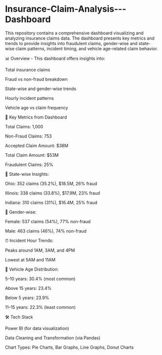 # Insurance-Claim-Analysis---Dashboard
This repository contains a comprehensive dashboard visualizing and analyzing insurance claims data. The dashboard presents key metrics and trends to provide insights into fraudulent claims, gender-wise and state-wise claim patterns, incident timing, and vehicle age-related claim behavior.

📊 Overview -
   This dashboard offers insights into:

   Total insurance claims

   Fraud vs non-fraud breakdown

   State-wise and gender-wise trends

   Hourly incident patterns

   Vehicle age vs claim frequency


📌 Key Metrics from Dashboard 

   Total Claims: 1,000

   Non-Fraud Claims: 753

   Accepted Claim Amount: $38M

   Total Claim Amount: $53M

   Fraudulent Claims: 25%


📍 State-wise Insights:

   Ohio: 352 claims (35.2%), $18.5M, 26% fraud

   Illinois: 338 claims (33.8%), $17.9M, 23% fraud

   Indiana: 310 claims (31%), $16.4M, 25% fraud


👥 Gender-wise:

   Female: 537 claims (54%), 77% non-fraud

   Male: 463 claims (46%), 74% non-fraud


⏰ Incident Hour Trends:

   Peaks around 1AM, 3AM, and 4PM

   Lowest at 5AM and 11AM
 

🚙 Vehicle Age Distribution:

   5–10 years: 30.4% (most common)

   Above 15 years: 23.4%

   Below 5 years: 23.9%

   11–15 years: 22.3% (least common)


🛠 Tech Stack

   Power BI (for data visualization)

   Data Cleaning and Transformation (via Pandas)

   Chart Types: Pie Charts, Bar Graphs, Line Graphs, Donut Charts

